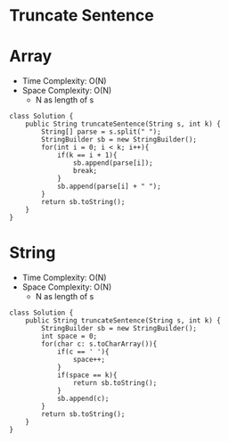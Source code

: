 # Truncate Sentence

# Array

- Time Complexity: O(N)
- Space Complexity: O(N)
  - N as length of s

```
class Solution {
    public String truncateSentence(String s, int k) {
        String[] parse = s.split(" ");
        StringBuilder sb = new StringBuilder();
        for(int i = 0; i < k; i++){
            if(k == i + 1){
                sb.append(parse[i]);
                break;
            }
            sb.append(parse[i] + " ");
        }
        return sb.toString();
    }
}
```

# String

- Time Complexity: O(N)
- Space Complexity: O(N)
  - N as length of s

```
class Solution {
    public String truncateSentence(String s, int k) {
        StringBuilder sb = new StringBuilder();
        int space = 0;
        for(char c: s.toCharArray()){
            if(c == ' '){
                space++;
            }
            if(space == k){
                return sb.toString();
            }
            sb.append(c);
        }
        return sb.toString();
    }
}
```
